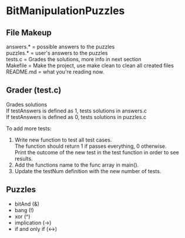 # BitManipulationPuzzles

## File Makeup
answers.* = possible answers to the puzzles  
puzzles.* = user's answers to the puzzles  
tests.c = Grades the solutions, more info in next section  
Makefile = Make the project, use make clean to clean all created files  
README.md = what you're reading now.  

## Grader (test.c)
Grades solutions  
If testAnswers is defined as 1, tests solutions in answers.c  
If testAnswers is defined as 0, tests solutions in puzzles.c  
  
To add more tests:  
1) Write new function to test all test cases.  
    The function should return 1 if passes everything, 0 otherwise.  
    Print the outcome of the new test in the test function in order to see results.  
2) Add the functions name to the func array in main().  
3) Update the testNum definition with the new number of tests.
  
## Puzzles
* bitAnd (&)
* bang (!)
* xor (^)
* implication (->)
* if and only if (<->)
